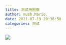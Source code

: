 ```yaml
---
title: 测试用图像
author: mush.Mario.
date: 2021-07-19 20:36:58
categories: 测试
---
```

![](images/未标题-1.png)